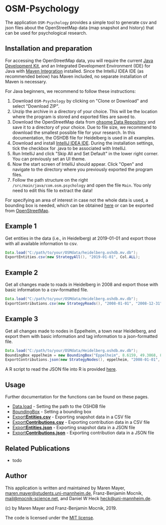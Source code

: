 # OSM-Psychology

The application `OSM-Psychology` provides a simple tool to generate csv and json files about the OpenStreetMap data (map snapshot and history) that can be used for psychological research.

## Installation and preparation

For accessing the OpenStreetMap data, you will require the current [Java Development Kit](https://www.oracle.com/technetwork/java/javase/downloads/index.html), and an Integrated Development Environment (IDE) for Java with [Maven Integration](https://maven.apache.org/) installed. Since the IntelliJ IDEA IDE (as recommended below) has Maven included, no separate installation of Maven is necessary. 


For Java beginners, we recommend to follow these instructions: 

1. Download `OSM-Psychology` by clicking on "Clone or Download" and select "Download ZIP".
2. Unzip the archive in a directory of your choice. This will be the location where the program is stored and exported files are saved to.
3. Download the OpenStreetMap data from [ohsome Data Repository](http://downloads.ohsome.org/v0.5/) and save it to a directory of your choice. Due to file size, we recommend to download the smallest possible file for your research. In this documentation, the OSHDB file for Heidelberg is used in all examples.
4. Download and install [IntelliJ IDEA IDE](https://www.jetbrains.com/idea/download/). During the installation settings, tick the checkbox for .java to be associated with IntelliJ. 
5. Run IntelliJ and click "Skip All and Set Default" in the lower right corner. You can previously set an UI theme.
6. Now the start screen of IntelliJ should appear. Click "Open" and navigate to the directory where you previously exported the program files.
7. Follow the path structure on the right `/src/main/java/com.osm.psychology` and open the file `Main`. You only need to edit this file to extract the data!

For specifying an area of interest in case not the whole data is used, a bounding box is needed, which can be obtained [here](http://norbertrenner.de/osm/bbox.html) or can be exported from [OpenStreetMap](https://www.openstreetmap.org/).

## Example 1

Get entities in the data (i.e., in Heidelberg) at 2019-01-01 and export those with all available information to csv.

```java
Data.load("C:/path/to/your/OSMdata/heidelberg.oshdb.mv.db");
ExportEntities.csv(new StrategyAll(), "2019-01-01", Col.ALL);
```


## Example 2

Get all changes made to roads in Heidelberg in 2008 and export those with basic information to a csv-formatted file.

```java
Data.load("C:/path/to/your/OSMdata/Heidelberg.oshdb.mv.db");
ExportContributions.csv(new StrategyRoads(), "2008-01-01", "2008-12-31", Col.BASIC_INFORMATION);
```

## Example 3

Get all changes made to nodes in Eppelheim, a town near Heidelberg, and export them with basic information and tag information to a json-formatted file.

```java
Data.load("C:/path/to/your/OSMdata/Heidelberg.oshdb.mv.db");
BoundingBox eppelheim = new BoundingBox("Eppelheim", 8.6159, 49.3868, 8.6555, 49.4153);
ExportContributions.json(new StrategyNodes(), eppelheim, "2008-01-01", "2008-12-31", Col.BASIC_INFORMATION, Col.TAG_INFORMATION);
```
A R script to read the JSON file into R is provided [here](src-r/readJSONtoR.R).

## Usage

Further documentation for the functions can be found on these pages.
* [Data.load](docs/load.md) - Setting the path to the OSHDB file
* [BoundingBox](docs/bbox.md) - Setting a bounding box
* [Export**Entities.csv**](docs/EntitiesCsv.MD) - Exporting snapshot data in a CSV file
* [Export**Contributions.csv**](docs/ContributionsCsv.MD) - Exporting contribution data in a CSV file
* [Export**Entities.json**](docs/EntitiesJson.md) - Exporting snapshot data in a JSON file
* [Export**Contributions.json**](docs/ContributionsJson.md) - Exporting contribution data in a JSON file

## Related Publications

* todo

## Author

This application is written and maintained by Maren Mayer, <maren.mayer@students.uni-mannheim.de>, Franz-Benjamin Mocnik, <mail@mocnik-science.net>, and Daniel W Heck <heck@uni-mannheim.de>.

(c) by Maren Mayer and Franz-Benjamin Mocnik, 2019.

The code is licensed under the [MIT license](https://github.com/mocnik-science/osm-psychology/blob/master/LICENSE).

